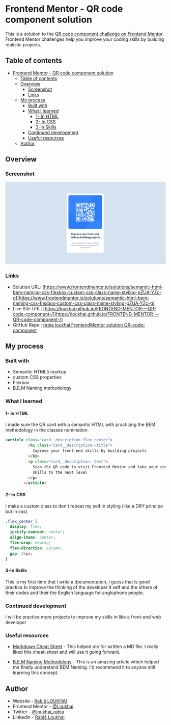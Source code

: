 # Frontend Mentor - QR code component solution

This is a solution to the [QR code component challenge on Frontend Mentor](https://www.frontendmentor.io/challenges/qr-code-component-iux_sIO_H). Frontend Mentor challenges help you improve your coding skills by building realistic projects.

## Table of contents

- [Frontend Mentor - QR code component solution](#frontend-mentor---qr-code-component-solution)
  - [Table of contents](#table-of-contents)
  - [Overview](#overview)
    - [Screenshot](#screenshot)
    - [Links](#links)
  - [My process](#my-process)
    - [Built with](#built-with)
    - [What I learned](#what-i-learned)
      - [1- In HTML](#1--in-html)
      - [2- In CSS](#2--in-css)
      - [3-In Skills](#3-in-skills)
    - [Continued development](#continued-development)
    - [Useful resources](#useful-resources)
  - [Author](#author)

## Overview

### Screenshot

![](./images/screenshot.png)

### Links

- Solution URL: [https://www.frontendmentor.io/solutions/semantic-html-bem-naming-css-flexbox-custom-css-class-name-styling-pZUA-YZc-g](https://www.frontendmentor.io/solutions/semantic-html-bem-naming-css-flexbox-custom-css-class-name-styling-pZUA-YZc-g)
- Live Site URL: [https://loukhai.github.io/FRONTEND-MENTOR---QR-code-component-/](https://loukhai.github.io/FRONTEND-MENTOR---QR-code-component-/)
- GitHub Repo : [rabia loukhai FrontendMentor solution QR-code-component](https://github.com/Loukhai/FRONTEND-MENTOR---QR-code-component-)

## My process

### Built with

- Semantic HTML5 markup
- custom CSS properties
- Flexbox
- B.E.M Naming methodology

### What I learned

#### 1- In HTML

I made sure the QR card with a semantic HTML with practicing the BEM methodology in the classes nomination.

```html
<article class="card__description flex_center">
          <h1 class="card__description--title">
            Improve your front-end skills by building projects
          </h1>
          <p class="card__description--text">
            Scan the QR code to visit Frontend Mentor and take your coding
            skills to the next level
          </p>
        </article>
```

#### 2- In CSS

I make a custom class to don't repeat my self in styling (like a DRY principe but in css)

```css
.flex_center {
  display: flex;
  justify-content: center;
  align-items: center;
  flex-wrap: nowrap;
  flex-direction: column;
  gap: 25px;
}
```

#### 3-In Skills

This is my first time that i write a documentation, i guess that is good practice to improve the thinking of the developer it self and the others of their codes and their the English language for anglophone people.

### Continued development

I will be practice more projects to improve my skills in like a front-end web developer

### Useful resources

- [Markdown Cheat Sheet](https://www.markdownguide.org/cheat-sheet/) - This helped me for written a MD file. I really liked this cheat-sheet and will use it going forward.

- [B.E.M Naming Methodology](https://getbem.com/naming/) - This is an amazing article which helped me finally understand BEM Naming. I'd recommend it to anyone still learning this concept.

## Author

- Website - [Rabiâ LOUKHAI](https://rabie.vercel.app)
- Frontend Mentor - [@Loukhai](https://www.frontendmentor.io/profile/Loukhai)
- Twitter - [@loukhai_rabia](https://www.twitter.com/loukhai_rabia)
- Linkedin - [Rabiâ Loukhai](https://www.linkedin.com/in/rabi%C3%A2-l-9172a2136/)
